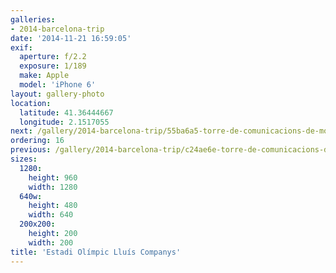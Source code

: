 ```yaml
---
galleries:
- 2014-barcelona-trip
date: '2014-11-21 16:59:05'
exif:
  aperture: f/2.2
  exposure: 1/189
  make: Apple
  model: 'iPhone 6'
layout: gallery-photo
location:
  latitude: 41.36444667
  longitude: 2.1517055
next: /gallery/2014-barcelona-trip/55ba6a5-torre-de-comunicacions-de-montjuic
ordering: 16
previous: /gallery/2014-barcelona-trip/c24ae6e-torre-de-comunicacions-de-montjuic
sizes:
  1280:
    height: 960
    width: 1280
  640w:
    height: 480
    width: 640
  200x200:
    height: 200
    width: 200
title: 'Estadi Olímpic Lluís Companys'
---
```

